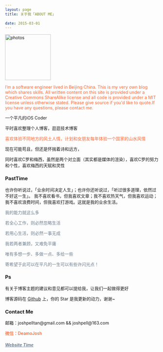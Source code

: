 ```yaml
---
layout: page
title: 关于我「ABOUT ME」
 
date: 2015-03-01 
---
```

<a href="/photos/" target="_blank"><img src="http://pic.yupoo.com/joshpell/G4M7oUg0/MSOIW.jpg" width="150" height="150" alt="photos"/></a>

<div style="color:#FF6633">
<p>	I’m a software engineer lived in Beijing China. This is my very own blog which shares skills. All written content on this site is provided under a Creative Commons ShareAlike license and all code is provided under a MIT license unless otherwise stated. Please give source if you'd like to quote.If you have any questions, please contact me.
</p>
</div>
<p>
一个平凡的iOS Coder 
<p>
平时喜欢整理个人博客，逛逛技术博客  
<div style="color:#FF6633">  
<p>
喜欢体验不同地方的风土人情，计划和女朋友每年体验一个国家的山水风情
</p>      
</div>


<p>
现在可能苟且，但还是怀揣着诗和远方，       
<p>
同时喜欢C罗和梅西，虽然是两个对立面（其实都是媒体的渲染），喜欢C罗的努力和个性，喜欢梅西的天赋和灵性           


<h3> PastTime</h3>   

<p>

也许你听说过，「业余时间决定人生」；也许你还听说过，「听过很多道理，依然过不好这一生」。 我不喜欢看书，但我喜欢文章；我不喜欢热天气，但我喜欢运动；我不喜欢浪费时间，但我喜欢打游戏。这就是我的业余生活。            
<div style="color:#708090">
<p>
     我的能力就这么多
</p>
<p>
	若全心工作，则必然忽略生活
</p>
<p>	
	若用心生活，则必然一事无成
</p>
<p>
	我若两者兼顾，又难免平庸
</p>
<p>
	唯有多想一步、多做一点、多给一些
</p>
<p>
	寄希望于此可以在平凡的一生可以有些许闪光点！
</p>  	    
</div>


<h3> Ps </h3>   

<p>
有关于博客主题的建议和意见都可以提给我，让我们一起做得更好
<p> 
博客源码在 <a target="_blank" href='https://github.com/JoshPellTan/JoshPellTan.github.io.git/' target="_blank" >Github</a> 上，你的 Star 是我更新的动力，谢谢~

<h3> Contact Me </h3>         
<script>
	function mousemethod(op,imgid){
	document.getElementById(imgid).style.display=op;
	}
</script>

<p>邮箱：joshpelltan@gmail.com && joshpell@163.com &emsp;

<a href="#" onmouseover="mousemethod('block','img1')" onmouseout="mousemethod('none','img1')" 
style="color:#FF4500;text-decoration:none">微信：DeamoJosh</a><img id="img1" src="http://pic.yupoo.com/joshpell/Gs25Tply/qOMKF.png" style="display:none;"  width="128" height="128">&emsp;
	<a href="#" onmouseover="mousemethod('block','img2')" onmouseout="mousemethod('none','img2')"  >
 
<p>
<a href="/lovekang/" style="color:#708090"  target="_blank"> <h5>Website Time</h5></a>  
</p>



